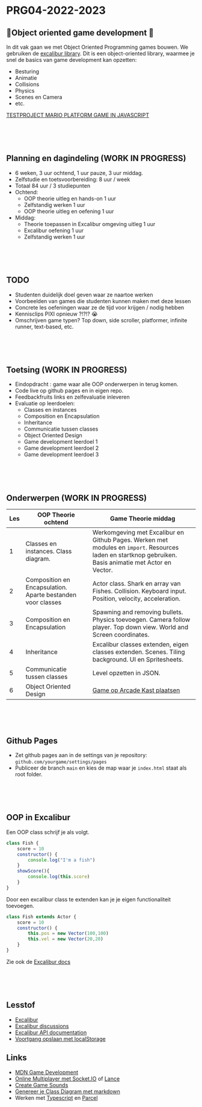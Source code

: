 # PRG04-2022-2023

## 👾Object oriented game development 👾

In dit vak gaan we met Object Oriented Programming games bouwen. We gebruiken de [excalibur library](https://excaliburjs.com). Dit is een object-oriented library, waarmee je snel de basics van game development kan opzetten:

- Besturing
- Animatie
- Collisions
- Physics
- Scenes en Camera
- etc.

[TESTPROJECT MARIO PLATFORM GAME IN JAVASCRIPT](https://github.com/HR-CMGT/PRG04-2022-2023-finished/tree/main/javascript/javascript-mario)

<br>
<br>
<br>

## Planning en dagindeling (WORK IN PROGRESS)

- 6 weken, 3 uur ochtend, 1 uur pauze, 3 uur middag. 
- Zelfstudie en toetsvoorbereiding: 8 uur / week
- Totaal 84 uur / 3 studiepunten
- Ochtend: 
    - OOP theorie uitleg en hands-on 1 uur
    - Zelfstandig werken 1 uur
    - OOP theorie uitleg en oefening 1 uur
- Middag: 
    - Theorie toepassen in Excalibur omgeving uitleg 1 uur
    - Excalibur oefening 1 uur
    - Zelfstandig werken 1 uur

<br>
<br>
<br>

## TODO

- Studenten duidelijk doel geven waar ze naartoe werken
- Voorbeelden van games die studenten kunnen maken met deze lessen
- Concrete les oefeningen waar ze de tijd voor krijgen / nodig hebben
- Kennisclips PIXI opnieuw ?!?!? 😭
- Omschrijven game typen? Top down, side scroller, platformer, infinite runner, text-based, etc.

<br>
<br>
<br>

## Toetsing (WORK IN PROGRESS)

- Eindopdracht : game waar alle OOP onderwerpen in terug komen.
- Code live op github pages en in eigen repo.
- Feedbackfruits links en zelfevaluatie inleveren
- Evaluatie op leerdoelen:
    - Classes en instances
    - Composition en Encapsulation
    - Inheritance
    - Communicatie tussen classes
    - Object Oriented Design
    - Game development leerdoel 1
    - Game development leerdoel 2
    - Game development leerdoel 3

<br>
<br>
<br>

## Onderwerpen (WORK IN PROGRESS)

| Les | OOP Theorie ochtend | Game Theorie middag | 
|------|---------|----------|
| 1 | Classes en instances. Class diagram. | Werkomgeving met Excalibur en Github Pages. Werken met modules en `import`. Resources laden en startknop gebruiken. Basis animatie met Actor en Vector. | 
| 2 | Composition en Encapsulation. Aparte bestanden voor classes | Actor class. Shark en array van Fishes. Collision. Keyboard input. Position, velocity, acceleration. | 
| 3 | Composition en Encapsulation | Spawning and removing bullets. Physics toevoegen. Camera follow player. Top down view. World and Screen coordinates. |
| 4 | Inheritance | Excalibur classes extenden, eigen classes extenden. Scenes. Tiling background. UI en Spritesheets. |
| 5 | Communicatie tussen classes | Level opzetten in JSON.  | 
| 6 | Object Oriented Design | [Game op Arcade Kast plaatsen](https://github.com/HR-CMGT/arcade-game) | 



<br>
<br>
<br>

## Github Pages

- Zet github pages aan in de settings van je repository: `github.com/yourgame/settings/pages`
- Publiceer de branch `main` en kies de map waar je `index.html` staat als root folder.

<br>
<br>
<br>

## OOP in Excalibur

Een OOP class schrijf je als volgt.

```javascript
class Fish {
    score = 10
    constructor() {
        console.log("I'm a fish")
    }
    showScore(){
        console.log(this.score)
    }
}
```

Door een excalibur class te extenden kan je je eigen functionaliteit toevoegen.

```javascript
class Fish extends Actor {
    score = 10
    constructor() {
        this.pos = new Vector(100,100)
        this.vel = new Vector(20,20)
    }
}
```

Zie ook de [Excalibur docs](https://excaliburjs.com) 

<br>
<br>
<br>

## Lesstof

- [Excalibur](https://excaliburjs.com)
- [Excalibur discussions](https://github.com/excaliburjs/Excalibur/discussions)
- [Excalibur API documentation](https://excaliburjs.com/docs/api/edge/index.html)
- [Voortgang opslaan met localStorage](https://developer.mozilla.org/en-US/docs/Web/API/Window/localStorage)

## Links

- [MDN Game Development](https://developer.mozilla.org/en-US/docs/Games)
- [Online Multiplayer met Socket.IO](https://socket.io) of [Lance](https://lance-gg.github.io)
- [Create Game Sounds](https://sfxr.me)
- [Genereer je Class Diagram met markdown](https://mermaid-js.github.io/mermaid-live-editor/edit#pako:eNp9ks1uwyAMgF8F-bStzQtEO037uewwqVcuTvBatPAjA1Kjru--pBSUZto4IPRhPhvDCXqnCFroBwzhWeOe0UgrrZjGGxoSD00jnlLXDbSCrzocSuTOs44kHr8rX9OiyDuXbFl1ymQeG5tMRyxC75gW-EMftfDTtGDJK4x0d79Ayll6d6i03Rd-vk2Yi6gZm5LPE6kCf5k3fnD-D-F81_91za1udT53qBpKA45rMFagKER2Y_XBFgyxQa2mR7yIJMQDGZLQTkuF_CVB2jkuV_KidHQM7ScOgbaAKbrdaHtoIycqQdePcI06_wCsKKak)
- Werken met [Typescript](https://www.typescriptlang.org) en  [Parcel](https://parceljs.org)